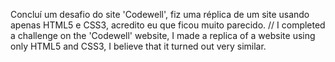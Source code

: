Concluí um desafio do site 'Codewell', fiz uma réplica de um site usando apenas HTML5 e CSS3, acredito eu que ficou muito parecido.
//
I completed a challenge on the 'Codewell' website, I made a replica of a website using only HTML5 and CSS3, I believe that it turned out very similar.